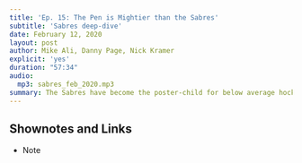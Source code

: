 ```yaml
---
title: 'Ep. 15: The Pen is Mightier than the Sabres'
subtitle: 'Sabres deep-dive'
date: February 12, 2020
layout: post
author: Mike Ali, Danny Page, Nick Kramer
explicit: 'yes'
duration: "57:34"
audio:
  mp3: sabres_feb_2020.mp3 
summary: The Sabres have become the poster-child for below average hockey. But why? Danny, Nick, and Mike look at what is keeping the Sabres from relevancy in the Eastern Conference.
---
```


## Shownotes and Links

* Note
